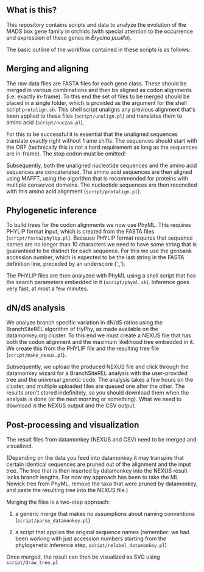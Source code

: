 What is this?
-------------

This repository contains scripts and data to analyze the evolution of the MADS box gene
family in orchids (with special attention to the occurrence and expression of these genes
in *Erycina pusilla*).

The basic outline of the workflow contained in these scripts is as follows:

## Merging and aligning

The raw data files are FASTA files for each gene class. These should be merged in various
combinations and then be aligned as codon alignments (i.e. exactly in-frame).  To this end
the set of files to be merged should be placed in a single folder, which is provided as
the argument for the shell script `protalign.sh`. This shell script unaligns any
previous alignment that's been applied to these files (`script/unalign.pl`) and translates
them to amino acid (`script/nuc2aa.pl`). 

For this to be successful it is essential that the unaligned sequences translate exactly 
right without frame shifts. The sequences should start with the ORF (technically this is 
not a hard requirement as long as the sequences are in-frame). The stop codon must be 
omitted!

Subsequently, both the unaligned nucleotide sequences and the amino acid sequences are 
concatenated. The amino acid sequences are then aligned using MAFFT, using the algorithm
that is recommended for proteins with multiple conserved domains. The nucleotide sequences
are then reconciled with this amino acid alignment (`script/protalign.pl`).

## Phylogenetic inference

To build trees for the codon alignments we now use PhyML. This requires PHYLIP format 
input, which is created from the FASTA files (`script/fasta2phylip.pl`). Because PHYLIP
format requires that sequence names are no longer than 10 characters we need to have some
string that is guaranteed to be distinct for each sequence. For this we use the genbank
accession number, which is expected to be the last string in the FASTA definition line,
preceded by an underscore ('_').

The PHYLIP files are then analyzed with PhyML using a shell script that has the search
parameters embedded in it (`script/phyml.sh`). Inference goes very fast, at most a few
minutes.

## dN/dS analysis

We analyze branch specific variation in dN/dS ratios using the BranchSiteREL algorithm
of HyPhy, as made available on the datamonkey.org cluster. To this end we must create a
NEXUS file that has both the codon alignment and the maximum likelihood tree embedded in
it. We create this from the PHYLIP file and the resulting tree file 
(`script/make_nexus.pl`).

Subsequently, we upload the produced NEXUS file and click through the datamonkey wizard
for a BranchSiteREL analysis with the user-provided tree and the universal genetic code.
The analysis takes a few hours on the cluster, and multiple uploaded files are queued one
after the other. The results aren't stored indefinitely, so you should download them when
the analysis is done (or the next morning or something). What we need to download is the
NEXUS output and the CSV output.

## Post-processing and visualization

The result files from datamonkey (NEXUS and CSV) need to be merged and visualized. 

(Depending on the data you feed into datamonkey it may transpire that certain identical
sequences are pruned out of the alignment and the input tree. The tree that is then 
inserted by datamonkey into the NEXUS result lacks branch lengths. For now my approach
has been to take the ML Newick tree from PhyML, remove the taxa that were pruned by
datamonkey, and paste the resulting tree into the NEXUS file.)

Merging the files is a two-step approach:

1. a generic merge that makes no assumptions about naming conventions 
(`script/parse_datamonkey.pl`)

2. a script that applies the original sequence names (remember: we had been working with
just accession numbers starting from the phylogenetic inference step, 
`script/relabel_datamonkey.pl`)

Once merged, the result can then be visualized as SVG using `script/draw_tree.pl`



